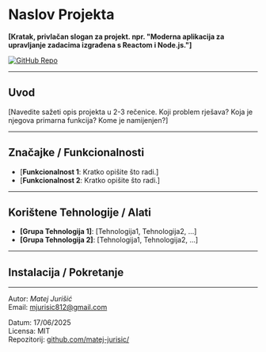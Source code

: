 # Naslov Projekta

**[Kratak, privlačan slogan za projekt. npr. "Moderna aplikacija za upravljanje zadacima izgrađena s Reactom i Node.js."]**

[![GitHub Repo](https://img.shields.io/badge/GitHub--blue?logo=github)](https://github.com/matej-jurisic/)

---

## Uvod

[Navedite sažeti opis projekta u 2-3 rečenice. Koji problem rješava? Koja je njegova primarna funkcija? Kome je namijenjen?]

---

## Značajke / Funkcionalnosti

-   [**Funkcionalnost 1**: Kratko opišite što radi.]
-   [**Funkcionalnost 2**: Kratko opišite što radi.]

---

## Korištene Tehnologije / Alati

-   **[Grupa Tehnologija 1]**: [Tehnologija1, Tehnologija2, ...]
-   **[Grupa Tehnologija 2]**: [Tehnologija1, Tehnologija2, ...]

---

## Instalacija / Pokretanje

---

Autor: _Matej Jurišić_  
Email: [mjurisic812@gmail.com](mailto:mjurisic812@gmail.com)

Datum: 17/06/2025  
Licensa: MIT  
Repozitorij: [github.com/matej-jurisic/](https://github.com/matej-jurisic/)
